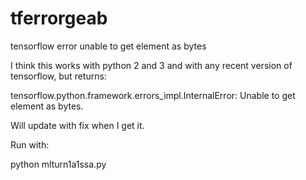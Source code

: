 # tferrorgeab
tensorflow error unable to get element as bytes

I think this works with python 2 and 3
and with any recent version of tensorflow,
but returns:

tensorflow.python.framework.errors_impl.InternalError: Unable to get element as bytes.

Will update with fix when I get it.


Run with:

python mlturn1a1ssa.py
